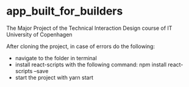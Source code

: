 # app_built_for_builders
The Major Project of the Technical Interaction Design course of IT University of Copenhagen

After cloning the project, in case of errors do the following:
- navigate to the folder in terminal
- install react-scripts with the following command: npm install react-scripts –save
- start the project with yarn start
